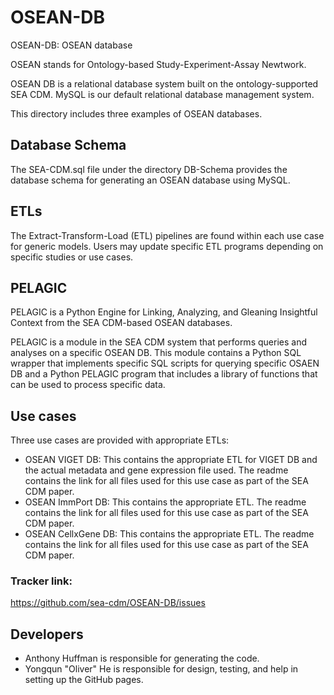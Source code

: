 # OSEAN-DB
OSEAN-DB: OSEAN database

OSEAN stands for Ontology-based Study-Experiment-Assay Newtwork. 

OSEAN DB is a relational database system built on the ontology-supported SEA CDM. MySQL is our default relational database management system. 

This directory includes three examples of OSEAN databases.

## Database Schema

The SEA-CDM.sql file under the directory DB-Schema provides the database schema for generating an OSEAN database using MySQL.

## ETLs

The Extract-Transform-Load (ETL) pipelines are found within each use case for generic models. Users may update specific ETL programs depending on specific studies or use cases. 

## PELAGIC 

PELAGIC is a Python Engine for Linking, Analyzing, and Gleaning Insightful Context from the SEA CDM-based OSEAN databases. 

PELAGIC is a module in the SEA CDM system that performs queries and analyses on a specific OSEAN DB. This module contains a Python SQL wrapper that implements specific SQL scripts for querying specific OSAEN DB and a Python PELAGIC program that includes a library of functions that can be used to process specific data. 

## Use cases  

Three use cases are provided with appropriate ETLs:
- OSEAN VIGET DB: This contains the appropriate ETL for VIGET DB and the actual metadata and gene expression file used. The readme contains the link for all files used for this use case as part of the SEA CDM paper.
- OSEAN ImmPort DB: This contains the appropriate ETL. The readme contains the link for all files used for this use case as part of the SEA CDM paper.
- OSEAN CellxGene DB: This contains the appropriate ETL. The readme contains the link for all files used for this use case as part of the SEA CDM paper.

  
### Tracker link:  
https://github.com/sea-cdm/OSEAN-DB/issues 


## Developers 

- Anthony Huffman is responsible for generating the code. 
- Yongqun "Oliver" He is responsible for design, testing, and help in setting up the GitHub pages.

  
